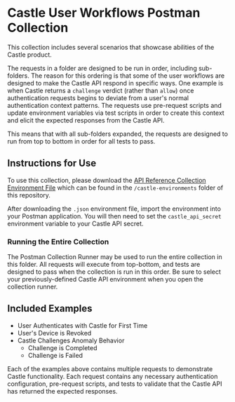 # Castle User Workflows Postman Collection

This collection includes several scenarios that showcase abilities of the Castle product.

The requests in a folder are designed to be run in order, including sub-folders. The reason for this ordering is that some of the user workflows are designed to make the Castle API respond in specific ways. One example is when Castle returns a `challenge` verdict (rather than `allow`) once authentication requests begins to deviate from a user's normal authentication context patterns. The requests use pre-request scripts and update environment variables via test scripts in order to create this context and elicit the expected responses from the Castle API.

This means that with all sub-folders expanded, the requests are designed to run from top to bottom in order for all tests to pass. 

## Instructions for Use

To use this collection, please download the [API Reference Collection Environment File](https://github.com/castle/postman/blob/master/castle-environments/API%20Reference%20Collection.postman_environment.json) which can be found in the `/castle-environments` folder of this repository.

After downloading the `.json` environment file, import the environment into your Postman application. You will then need to set the `castle_api_secret` environment variable to your Castle API secret. 

### Running the Entire Collection

The Postman Collection Runner may be used to run the entire collection in this folder. All requests will execute from top-bottom, and tests are designed to pass when the collection is run in this order. Be sure to select your previously-defined Castle API environment when you open the collection runner. 

## Included Examples
- User Authenticates with Castle for First Time
- User's Device is Revoked
- Castle Challenges Anomaly Behavior
  - Challenge is Completed
  - Challenge is Failed

Each of the examples above contains multiple requests to demonstrate Castle functionality. Each request contains any necessary authentication configuration, pre-request scripts, and tests to validate that the Castle API has returned the expected responses.
